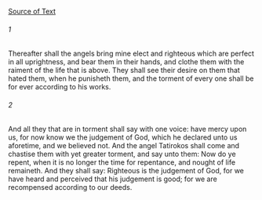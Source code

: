 [Source of Text](https://github.com/scrollmapper/bible_databases_deuterocanonical)

###### 1
Thereafter shall the angels bring mine elect and righteous which are perfect in all uprightness, and bear them in their hands, and clothe them with the raiment of the life that is above. They shall see their desire on them that hated them, when he punisheth them, and the torment of every one shall be for ever according to his works.

###### 2
And all they that are in torment shall say with one voice: have mercy upon us, for now know we the judgement of God, which he declared unto us aforetime, and we believed not. And the angel Tatirokos shall come and chastise them with yet greater torment, and say unto them: Now do ye repent, when it is no longer the time for repentance, and nought of life remaineth. And they shall say: Righteous is the judgement of God, for we have heard and perceived that his judgement is good; for we are recompensed according to our deeds.